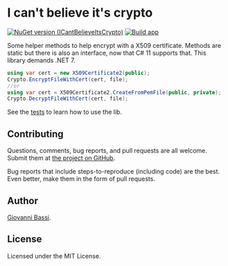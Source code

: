 # I can't believe it's crypto

[![NuGet version (ICantBelieveItsCrypto)](https://img.shields.io/nuget/v/ICantBelieveItsCrypto?color=blue)](https://www.nuget.org/packages/ICantBelieveItsCrypto/)
[![Build app](https://github.com/giggio/ICantBelieveItsCrypto/actions/workflows/build.yml/badge.svg?branch=main)](https://github.com/giggio/ICantBelieveItsCrypto/actions/workflows/build.yml)

Some helper methods to help encrypt with a X509 certificate.
Methods are static but there is also an interface, now that C# 11 supports that.
This library demands .NET 7.

```csharp
using var cert = new X509Certificate2(public);
Crypto.EncryptFileWithCert(cert, file);
//or
using var cert = X509Certificate2.CreateFromPemFile(public, private);
Crypto.DecryptFileWithCert(cert, file);
```

See the [tests](Tests/CryptoTests.cs) to learn how to use the lib.

## Contributing

Questions, comments, bug reports, and pull requests are all welcome.  Submit them at
[the project on GitHub](https://github.com/giggio/ICantBelieveItsCrypto).

Bug reports that include steps-to-reproduce (including code) are the
best. Even better, make them in the form of pull requests.

## Author

[Giovanni Bassi](https://github.com/giggio).

## License

Licensed under the MIT License.
